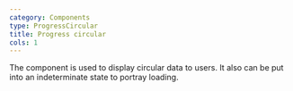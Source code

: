 ```yaml
---
category: Components
type: ProgressCircular
title: Progress circular
cols: 1
---
```


The component is used to display circular data to users. It also can be put into an indeterminate state to portray loading.
